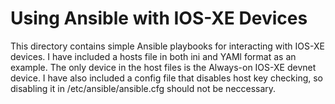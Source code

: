 # Using Ansible with IOS-XE Devices   
This directory contains simple Ansible playbooks for interacting with IOS-XE devices. I have included a hosts file in both ini and YAMl format as an example. The only device in the host files is the Always-on IOS-XE devnet device. I have also included a config file that disables host key checking, so disabling it in /etc/ansible/ansible.cfg should not be neccessary.